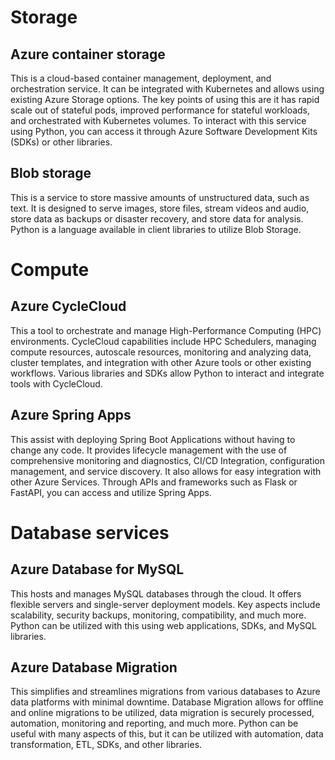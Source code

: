 # Storage

## Azure container storage
This is a cloud-based container management, deployment, and orchestration service. It can be integrated with Kubernetes and allows using existing Azure Storage options. The key points of using this are it has rapid scale out of stateful pods, improved performance for stateful workloads, and orchestrated with Kubernetes volumes. To interact with this service using Python, you can access it through Azure Software Development Kits (SDKs) or other libraries. 
## Blob storage 
This is a service to store massive amounts of unstructured data, such as text. It is designed to serve images, store files, stream videos and audio, store data as backups or disaster recovery, and store data for analysis. Python is a language available in client libraries to utilize Blob Storage. 

# Compute

## Azure CycleCloud 
This a tool to orchestrate and manage High-Performance Computing (HPC) environments. CycleCloud capabilities include HPC Schedulers, managing compute resources, autoscale resources, monitoring and analyzing data, cluster templates, and integration with other Azure tools or other existing workflows. Various libraries and SDKs allow Python to interact and integrate tools with CycleCloud. 
## Azure Spring Apps 
This assist with deploying Spring Boot Applications without having to change any code. It provides lifecycle management with the use of comprehensive monitoring and diagnostics, CI/CD Integration, configuration management, and service discovery. It also allows for easy integration with other Azure Services. Through APIs and frameworks such as Flask or FastAPI, you can access and utilize Spring Apps. 

# Database services
## Azure Database for MySQL 
This hosts and manages MySQL databases through the cloud. It offers flexible servers and single-server deployment models.  Key aspects include scalability, security backups, monitoring, compatibility, and much more. Python can be utilized with this using web applications, SDKs, and MySQL libraries. 
## Azure Database Migration 
This simplifies and streamlines migrations from various databases to Azure data platforms with minimal downtime. Database Migration allows for offline and online migrations to be utilized, data migration is securely processed, automation, monitoring and reporting, and much more. Python can be useful with many aspects of this, but it can be utilized with automation, data transformation, ETL, SDKs, and other libraries. 

